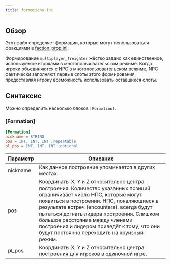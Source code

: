 ```yaml
---
title: formations.ini
---
```


## Обзор

Этот файл определяет формации, которые могут использоваться фракциями в [faction_prop.ini](./faction_prop.ini.md).

Формирование `multiplayer_freighter` жёстко задано как единственное, используемое игроками в многопользовательском режиме. Когда игроки объединяются с NPC в многопользовательском режиме, NPC фактически заполняют первые слоты этого формирования, предоставляя игроку возможность использовать оставшиеся слоты.

## Синтаксис

Можно определить несколько блоков `[Formation]`.

### [Formation]

```ini
[Formation]
nickname = STRING
pos = INT, INT, INT ;repeatable
pl_pos = INT, INT, INT ;optional
```

| Параметр | Описание                                                                                                                                                                                                                                                                                                                                                                                 |
| -------- | ---------------------------------------------------------------------------------------------------------------------------------------------------------------------------------------------------------------------------------------------------------------------------------------------------------------------------------------------------------------------------------------- |
| nickname | Как данное построение упоминается в других местах.                                                                                                                                                                                                                                                                                                                                       |
| pos      | Координаты X, Y и Z относительно центра построения. Количество указанных позиций ограничивает число НПС, которые могут появиться в построении. НПС, появляющиеся в результате встреч (encounters), всегда будут пытаться догнать лидера построения. Слишком большое расстояние между членами построения и лидером приведёт к тому, что они будут постоянно переходить на круизный режим. |
| pl_pos   | Координаты X, Y и Z относительно центра построения для игроков в одиночной игре.                                                                                                                                                                                                                                                                                                         |
